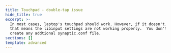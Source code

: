 ```yaml
---
title: Touchpad - double-tap issue
hide_title: true
excerpt: >-
  In most cases, laptop's touchpad should work. However, if it doesn't, then
  that means the libinput settings are not working properly.  You don't need to
  create any addtional synaptic.conf file. 
sections: []
template: advanced
---
```


